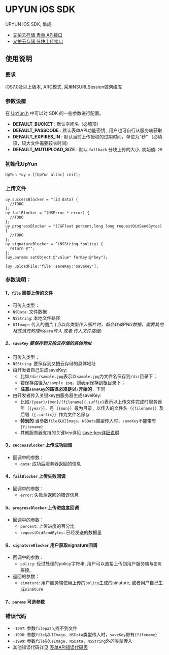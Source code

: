 # UPYUN iOS SDK

UPYUN iOS SDK, 集成:
- [又拍云存储 表单 API接口](http://docs.upyun.com/api/form_api/) 
- [又拍云存储 分块上传接口](http://docs.upyun.com/api/multipart_upload/)


## 使用说明
### 要求
iOS7.0及以上版本, ARC模式, 采用NSURLSession做网络库
### 参数设置
在 [UpYun.h](http://gitlab.widget-inc.com/upyun-sdk/ios-sdk/blob/master/UpYunSDK/UpYun.h) 中可以对 SDK 的一些参数进行配置。

* **DEFAULT_BUCKET** : 默认空间名（必填项）
* **DEFAULT_PASSCODE** : 默认表单API功能密钥 , 用户也可自行从服务端获取
* **DEFAULT_EXPIRES_IN** : 默认当前上传授权的过期时间，单位为“秒” （必填项，较大文件需要较长时间)
* **DEFAULT_MUTUPLOAD_SIZE** : 默认 `fallback` 分块上传的大小, 初始值: `2M`


### 初始化UpYun
````
UpYun *uy = [[UpYun alloc] init];
````

### 上传文件

````
uy.successBlocker = ^(id data) {
  //TODO
};
uy.failBlocker = ^(NSError * error) {
  //TODO
};
uy.progressBlocker = ^(CGFloat percent,long long requestDidSendBytes) {
  //TODO
};
uy.signatureBlocker = ^(NSString *policy) {
  return @"";
};
[uy.params setObject:@"value" forKey:@"key"];

[uy uploadFile:'file' saveKey:'saveKey'];
````
### 参数说明：

#### 1、`file` 需要上传的文件
* 可传入类型：
 * `NSData`:   文件数据
 * `NSString`: 本地文件路径
 * `UIImage`:  传入的图片 (*当以此类型传入图片时，都会转成PNG数据，需要其他格式请先转成`NSData`传入 或者 传入文件路径*)

##### 2、`saveKey` 要保存到又拍云存储的具体地址
* 可传入类型：
 * `NSString`: 要保存到又拍云存储的具体地址
* 由开发者自己生成saveKey:
  * 比如`/dir/sample.jpg`表示以`sample.jpg`为文件名保存到`/dir`目录下；
  * 若保存路径为`/sample.jpg`，则表示保存到根目录下；
  * **注意`saveKey`的路径必须是以`/`开始的**，下同
* 由开发者传入关键key由服务器生成saveKey:
  * 比如`/{year}/{mon}/{filename}{.suffix}`表示以上传文件完成时服务器年（`{year}`）、月（`{mon}`）最为目录，以传入的文件名（`{filename}`）及后缀（`{.suffix}`）作为文件名保存
  * **特别的** 当参数`file`以`UIImage`、`NSData`类型传入时，`saveKey`不能带有`{filename}`
  * 其他服务器支持的关键key详见 [save-key详细说明](http://docs.upyun.com/api/form_api/#_4) 

#### 3、`successBlocker` 上传成功回调
* 回调中的参数：
  * `data`: 成功后服务器返回的信息

#### 4、`failBlocker` 上传失败回调
* 回调中的参数：
  * `error`: 失败后返回的错误信息

#### 5、`progressBlocker` 上传进度度回调
* 回调中的参数：
  * `percent`: 上传进度的百分比
  * `requestDidSendBytes`: 已经发送的数据量
 
#### 6、`signatureBlocker` 用户获取signature回调
* 回调中的参数：
  * `policy`: 经过处理的policy字符串, 用户可以直接上传到用户服务端与`密钥`拼接, 
* 返回的参数：
  * `sinature`: 用户服务端使用上传的`policy`生成的sinature, 或者用户自己生成`sinature`
 
#### 7、`params` 可选参数


### 错误代码
* `-1997`: 参数`filepath`,找不到文件
* `-1998`: 参数`file`以`UIImage`、`NSData`类型传入时，`saveKey`带有`{filename}`
* `-1999`: 参数`file`以`UIImage`、`NSData`、`NSString`外的类型传入
* 其他错误代码详见 [表单API错误代码表](http://docs.upyun.com/api/errno/)